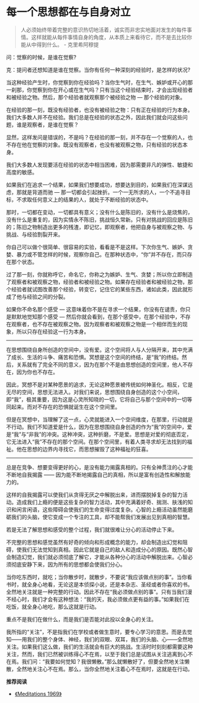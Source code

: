 # 每一个思想都在与自身对立


> 人必须始终带着完整的意识热切地活着，诚实而非忠实地面对发生的每件事情。这样就能从每件事情自身的角度，从本质上来看待它，而不是去比较你能从中得到什么。 - 克里希阿穆提

问：觉察的时候，是谁在觉察?

克：提问者还想知道是谁在觉察。当你有任何一种深刻的经验时，是怎样的状况?

当这种经验产生时，你觉察到你在经验吗？当你生气时，在生气、嫉妒或开心的那一刹那，你觉察到你在开心或在生气吗？只有当这个经验结束时，才会出现经验者和被经验之物。然后，那个经验者就观察那个被经验之物 — 那个经验的对象。

在经验的那一刻，既没有经验者，也没有被经验之物：只有正在经验的行为本身。我们大多数人并不在经验。我们总是在经验的状态之外，因此我们就会问这些问题，谁是观察者，是谁在觉察？

显然，这样发问是错误的，不是吗？在经验的那一刻，并不存在一个觉察的人，也不存在他在觉察的对象。既没有观察者，也没有被观察之物，只有经验的状态本身。

我们大多数人发现要活在经验的状态中相当困难，因为那需要非凡的弹性、敏捷和高度的敏感。

如果我们在追求一个结果，如果我们想要成功，想要达到目的，如果我们在深谋远虑，那就是背道而驰 — 那一切都会引起挫折。一个一无所求的人，一个不追寻目标，不求取任何意义上的结果的人，就处于不断经验的状态中。

那时，一切都在变动，一切都具有意义；没有什么是陈旧的，没有什么是烧焦的，没有什么是重复的，因为实情永不陈旧，挑战恒久常新。只有对挑战的回应是陈旧的；陈旧之物制造出更多的残渣，即记忆，即观察者，他把自身与被观察之物、与挑战、与经验割裂开来。

你自己可以做个很简单、很容易的实验，看看是不是这样。下次你生气、嫉妒、贪婪、暴力或不管怎样的时候，观察你自己。在那种状态中，“你”并不存在，而只存在那个状态。

过了那一刻，你就称呼它，命名它，你称之为嫉妒、生气、贪婪；所以你立即制造了观察者和被观察之物，经验者和被经验之物。如果存在经验者和被经验之物，那个经验者就试图改善那个经验，转变它，记住它的某些东西，诸如此类，因此就形成了他与经验之间的分裂。

如果你不命名那个感受 — 这意味着你不是在寻求一个结果，你没有在谴责，你只是默默地觉知那个感受 — 然后你就会看到，在那个感受中，在那个经验中，不存在观察者，也不存在被观察之物。因为观察者和被观察之物是一个相伴而生的现象，所以只存在经验这一行为本身。

---

在思想围绕自身所创造的空间中，没有爱。这个空间将人与人分隔开来，其中充满了成长、生活的斗争、痛苦和恐惧。冥想是这个空间的终结，是“我”的终结。然后，关系就有了完全不同的意义，因为在那个不是由思想创造的空间里，他人不存在，因为你也不存在。

因此，冥想不是对某种愿景的追求，无论这种愿景被传统如何神圣化。相反，它是无尽的空间，思想无法进入。对我们来说，思想围绕自身创造的这个小空间，即“我”，极其重要，因为这是心灵所知晓的一切，它将自己与那个空间中的一切等同起来。而对不存在的恐惧就诞生在这个空间里。

但是在冥想中，当理解了这一点，心灵就能进入一个空间维度，在那里，行动就是不行动。我们不知道爱是什么，因为在思想围绕自身创造的作为“我”的空间中，爱是“我”与“非我”的冲突。这种冲突，这种折磨，不是爱。思想是对爱的彻底否定，它无法进入“我”不存在的那个空间。在那个空间里，有着人类寻求却无法找到的福祉。他在思想的边界内寻找它，而思想摧毁了这种福祉的狂喜。

---

总是在竞争、想要变得更好的心，是没有能力揭露真相的。只有全神贯注的心才能不断地自我揭露 —— 因为能不断地揭露自己的真相，所以是富有创造性和解放能力的。

这样的自我揭露可以使我们从贪得无厌之中解脱出来，进而摆脱掉复杂的智力活动。造成我们上瘾的便是这些复杂的智力活动，其中充满着好奇、揣测、肤浅的知识和闲言闲语，这些障碍会使我们的生命变得过度复杂。心智的上瘾活动虽然能磨砺我们的头脑，使它变成一个专注的工具，却不能帮我们发展出见到真相的智慧。

若是无法了解思想和感受的整个过程，我们就很难让分心的活动停止下来。

不完整的思想和感觉虽然有好奇的倾向和形成概念的能力，却会制造出幻觉和阻碍，使我们无法觉知到真相。因此它就是自己的敌人和造成分心的原因。既然心智会制造幻觉，我们就必须彻底了解它，才能从各种分心的活动中解脱出来。心智必须彻底安静下来，因为所有的思想都会使我们分心。

当你吃东西时，就吃；当你散步时，就散步，不要说“我应该做点别的事”。当你看书时，就全身心地看，无论这是本侦探小说，还是本杂志、圣经或者你喜欢的书。全然地关注就是一种完整的行动。因此不存在“我必须做点别的事”。只有当我们漫不经心时，我们才会有这种想法：“我的天，我必须做点更有益的事。”如果我们在吃饭，就全身心地吃，那么这就是行动。

重点不是我们在做什么，而是我们是否能对此投以全身心的关注。

我所指的“关注”，不是指我们在学校或者做生意时，要专心学习的意思。而是去觉知——用我们的整个身体、神经，我们的双眼、双耳，我们的头脑、心——全然地关注。如果我们这么做，我们的生活就会有巨大的挑战。生活时时刻刻都需要这种关注，然而，我们已然被训练得心不在焉，以至于我们总是试图从关注逃离到心不在焉。我们问：“我要如何觉知？我很懒散。”那么就懒散好了，但要全然地关注懒散，全然地关注心不在焉。那么，当你全然地关注着心不在焉时，这就是在行动。

**推荐阅读**

- [《Meditations 1969》](https://jkrishnamurti.org/content/meditations-1969)
